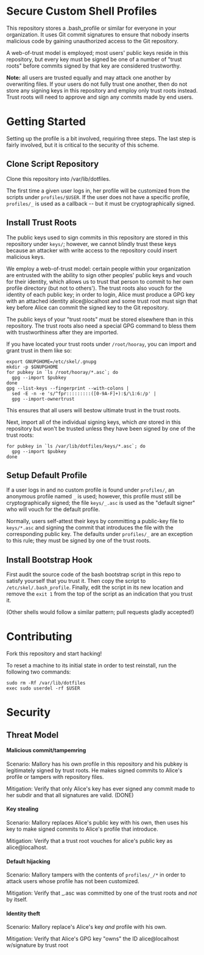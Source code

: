 Secure Custom Shell Profiles
============================

This repository stores a .bash_profile or similar for everyone in your
organization. It uses Git commit signatures to ensure that nobody inserts
malicious code by gaining unauthorized access to the Git repository.

A web-of-trust model is employed; most users' public keys reside in this
repository, but every key must be signed be one of a number of "trust roots"
before commits signed by that key are considered trustworthy.

**Note:** all users are trusted equally and may attack one another by
overwriting files. If your users do not fully trust one another, then do not
store any signing keys in this repository and employ only trust roots instead.
Trust roots will need to approve and sign any commits made by end users.

Getting Started
===============

Setting up the profile is a bit involved, requiring three steps. The last step
is fairly involved, but it is critical to the security of this scheme.

Clone Script Repository
-----------------------

Clone this repository into /var/lib/dotfiles.

The first time a given user logs in, her profile will be customized from
the scripts under `profiles/$USER`. If the user does not have a specific
profile, `profiles/_` is used as a callback -- but it must be
cryptographically signed.

Install Trust Roots
-------------------

The public keys used to sign commits in this repository are stored in this
repository under `keys/`; however, we cannot blindly trust these keys because
an attacker with write access to the repository could insert malicious keys.

We employ a web-of-trust model: certain people within your organization are
entrusted with the ability to sign other peoples' public keys and vouch for
their identity, which allows us to trust that person to commit to her own
profile directory (but not to others'). The trust roots also vouch for the
identity of each public key; in order to login, Alice must produce a GPG key
with an attached identity alice@localhost and some trust root must sign that
key before Alice can commit the signed key to the Git repository.

The public keys of your "trust roots" must be stored elsewhere than in this
repository. The trust roots also need a special GPG command to bless them with
trustworthiness after they are imported.

If you have located your trust roots under `/root/hooray`, you can import and
grant trust in them like so:

```
export GNUPGHOME=/etc/skel/.gnupg
mkdir -p $GNUPGHOME
for pubkey in `ls /root/hooray/*.asc`; do
  gpg --import $pubkey
done
gpg --list-keys --fingerprint --with-colons |
  sed -E -n -e 's/^fpr:::::::::([0-9A-F]+):$/\1:6:/p' |
  gpg --import-ownertrust
```

This ensures that all users will bestow ultimate trust in the trust roots.

Next, import all of the individual signing keys, which _are_ stored in this
repository but won't be trusted unless they have been signed by one of the
trust roots:

```
for pubkey in `ls /var/lib/dotfiles/keys/*.asc`; do
  gpg --import $pubkey
done
```

Setup Default Profile
---------------------

If a user logs in and no custom profile is found under `profiles/`, an
anonymous profile named `_` is used; however, this profile must still be
cryptographically signed; the file `keys/_.asc` is used as the "default signer"
who will vouch for the default profile.

Normally, users self-attest their keys by committing a public-key file to
`keys/*.asc` and signing the commit that introduces the file with the
corresponding public key. The defaults under `profiles/_` are an exception to
this rule; they must be signed by one of the trust roots.



Install Bootstrap Hook
----------------------
First audit the source code of the bash bootstrap script in this repo to
satisfy yourself that you trust it. Then copy the script to
`/etc/skel/.bash_profile`. Finally, edit the script in its new location and
remove the `exit 1` from the top of the script as an indication that you
trust it.

(Other shells would follow a similar pattern; pull requests gladly accepted!)

Contributing
============

Fork this repository and start hacking!

To reset a machine to its initial state in order to test reinstall, run
the following two commands:

    sudo rm -Rf /var/lib/dotfiles
    exec sudo userdel -rf $USER

Security
========

Threat Model
------------

#### Malicious commit/tampemring

Scenario: Mallory has his own profile in this repository and his pubkey is
legitimately signed by trust roots. He makes signed commits to Alice's profile
or tampers with repository files.

Mitigation: Verify that only Alice's key has ever signed any commit made to
her subdir and that all signatures are valid. (DONE)

#### Key stealing

Scenario: Mallory replaces Alice's public key with his own, then uses his
key to make signed commits to Alice's profile that introduce.

Mitigation: Verify that a trust root vouches for alice's public key as
alice@localhost.

#### Default hijacking

Scenario: Mallory tampers with the contents of `profiles/_/*` in order to
attack users whose profile has not been customized.

Mitigation: Verify that _.asc was committed by one of the trust roots and
_not_ by itself.

#### Identity theft

Scenario: Mallory replace's Alice's key _and_ profile with his own.

Mitigation: Verify that Alice's GPG key "owns" the ID alice@localhost w/signature by trust root
